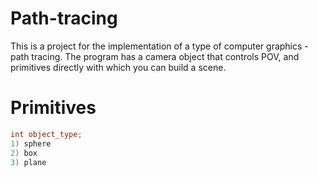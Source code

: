 # Path-tracing

This is a project for the implementation of a type of computer graphics - path tracing.
The program has a camera object that controls POV, and primitives directly with which you can build a scene.

# Primitives

```c++
int object_type;
1) sphere
2) box
3) plane
```

